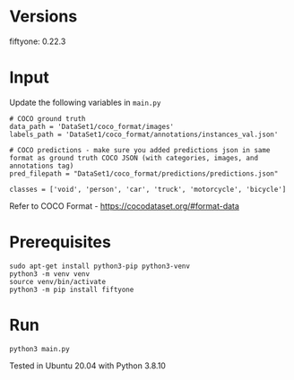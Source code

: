# Versions  
fiftyone: 0.22.3

# Input
Update the following variables in `main.py`
```
# COCO ground truth
data_path = 'DataSet1/coco_format/images'
labels_path = 'DataSet1/coco_format/annotations/instances_val.json'

# COCO predictions - make sure you added predictions json in same format as ground truth COCO JSON (with categories, images, and annotations tag)
pred_filepath = "DataSet1/coco_format/predictions/predictions.json"

classes = ['void', 'person', 'car', 'truck', 'motorcycle', 'bicycle']
```
Refer to COCO Format - https://cocodataset.org/#format-data

# Prerequisites  
```
sudo apt-get install python3-pip python3-venv
python3 -m venv venv
source venv/bin/activate
python3 -m pip install fiftyone
```
# Run
```
python3 main.py
```
Tested in Ubuntu 20.04 with Python 3.8.10  
